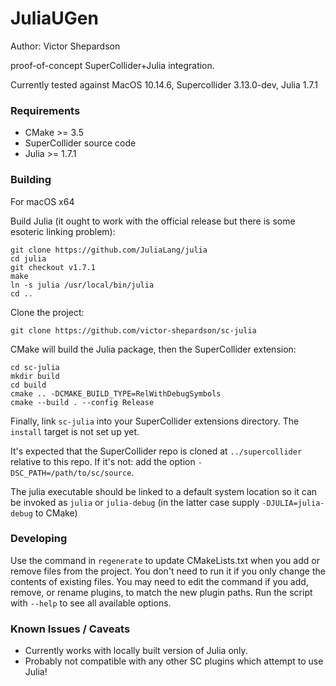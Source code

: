 # JuliaUGen

Author: Victor Shepardson

proof-of-concept SuperCollider+Julia integration.

Currently tested against MacOS 10.14.6, Supercollider 3.13.0-dev, Julia 1.7.1

### Requirements

- CMake >= 3.5
- SuperCollider source code
- Julia >= 1.7.1

### Building

For macOS x64

Build Julia
(it ought to work with the official release but there is some esoteric linking problem):

    git clone https://github.com/JuliaLang/julia
    cd julia
    git checkout v1.7.1
    make
    ln -s julia /usr/local/bin/julia
    cd ..

Clone the project:

    git clone https://github.com/victor-shepardson/sc-julia

CMake will build the Julia package, then the SuperCollider extension:

    cd sc-julia
    mkdir build
    cd build
    cmake .. -DCMAKE_BUILD_TYPE=RelWithDebugSymbols
    cmake --build . --config Release

Finally, link `sc-julia` into your SuperCollider extensions directory. The `install` 
target is not set up yet.

<!--
TODO: install target
    cmake --build . --config Release --target install

You may want to manually specify the install location in the first step to point it at your
SuperCollider extensions directory: add the option `-DCMAKE_INSTALL_PREFIX=/path/to/extensions`.
-->

It's expected that the SuperCollider repo is cloned at `../supercollider` relative to this repo. If
it's not: add the option `-DSC_PATH=/path/to/sc/source`.

The julia executable should be linked to a default system location so it can be invoked as `julia`
or `julia-debug` (in the latter case supply `-DJULIA=julia-debug` to CMake)

### Developing

Use the command in `regenerate` to update CMakeLists.txt when you add or remove files
 from the
project. You don't need to run it if you only change the contents of existing files. You may need to
edit the command if you add, remove, or rename plugins, to match the new plugin paths. Run the 
script with `--help` to see all available options.

### Known Issues / Caveats

- Currently works with locally built version of Julia only. 
- Probably not compatible with any other SC plugins which attempt to use Julia!
